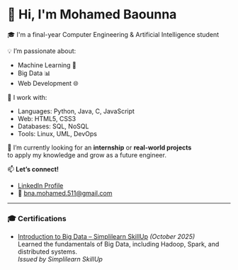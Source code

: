# 👋 Hi, I'm Mohamed Baounna

🎓 I'm a final-year Computer Engineering & Artificial Intelligence student  


💡 I’m passionate about:
- Machine Learning 🤖
- Big Data 📊
- Web Development 🌐

🔧 I work with:
- Languages: Python, Java, C, JavaScript
- Web: HTML5, CSS3
- Databases: SQL, NoSQL
- Tools: Linux, UML, DevOps

🚀 I’m currently looking for an **internship** or **real-world projects**  
to apply my knowledge and grow as a future engineer.

📫 **Let’s connect!**
- [LinkedIn Profile](https://www.linkedin.com/in/baounna/)  
- 📩 bna.mohamed.511@gmail.com

- ---

### 🎓 Certifications

- [Introduction to Big Data – Simplilearn SkillUp](https://simpli-web.app.link/e/AN8vWzmbuXb) *(October 2025)*  
  Learned the fundamentals of Big Data, including Hadoop, Spark, and distributed systems.  
  *Issued by Simplilearn SkillUp*


